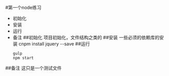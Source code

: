 #第一个node练习
- 初始化
- 安装
- 运行
- 备注
##初始化
    项目初始化，文件结构之类的
##安装
    一些必须的依赖库的安装
    cnpm install jquery --save
##运行
    ```
    gulp
    npm start
    ```
##备注
    这只是一个测试文件